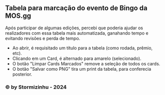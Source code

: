 ## Tabela para marcação do evento de Bingo da MOS.gg

Após participar de algumas edições, percebi que poderia ajudar os realizadores com essa tabela mais automatizada, ganahando tempo e evitando revisões e perda de tempo.

- Ao abrir, é requisitado um título para a tabela (como rodada, prêmio, etc).
- Clicando em um Card, é alternado para amarelo (selecionado).
- O botão "Limpar Cards Marcados" remove a seleção de todos os cards.
- O botão "Salvar como PNG" tira um print da tabela, para conferecia posterior.

### © by Stormizinhu - 2024